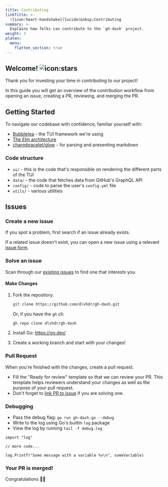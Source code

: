 ```yaml
---
title: Contributing
linkTitle: >-
  ![icon:heart-handshake](lucide)&nbsp;Contributing
summary: >-
  Explains how folks can contribute to the `gh-dash` project.
weight: 3
platen:
  menu:
    flatten_section: true
---
```


## Welcome! ![icon:stars](lucide)

Thank you for investing your time in contributing to our project!

In this guide you will get an overview of the contribution workflow from opening an issue, creating
a PR, reviewing, and merging the PR.

## Getting Started

To navigate our codebase with confidence, familiar yourself with:

- [Bubbletea][01] - the TUI framework we're using
- [The Elm architecture][02]
- [charmbracelet/glow][03] - for parsing and presenting markdown

### Code structure

- `ui/` - this is the code that's responsible on rendering the different parts of the TUI
- `data/` - the code that fetches data from GitHub's GraphQL API
- `config/` - code to parse the user's `config.yml` file
- `utils/` - various utilities

## Issues

### Create a new issue

If you spot a problem, first search if an issue already exists.

If a related issue doesn't exist, you can open a new issue using a relevant [issue form][04].

### Solve an issue

Scan through our [existing issues][05] to find one that interests you.

#### Make Changes

1. Fork the repository.

   ```sh
   git clone https://github.com/dlvhdr/gh-dash.git
   ```

   Or, if you have the `gh` cli:

   ```sh
   gh repo clone dlvhdr/gh-dash
   ```

2. Install Go: https://go.dev/
3. Create a working branch and start with your changes!

### Pull Request

When you're finished with the changes, create a pull request.

- Fill the "Ready for review" template so that we can review your PR. This template helps reviewers
  understand your changes as well as the purpose of your pull request.
- Don't forget to [link PR to issue][06] if you are solving one.

### Debugging

- Pass the debug flag: `go run gh-dash.go --debug`
- Write to the log using Go's builtin `log` package
- View the log by running `tail -f debug.log`

```golang
import "log"

// more code...

log.Printf("Some message with a variable %v\n", someVariable)
```

### Your PR is merged!

Congratulations 🎉🎉

<!-- Link Reference Definitions -->
[01]: https://github.com/charmbracelet/bubbletea
[02]: https://guide.elm-lang.org/architecture/
[03]: https://github.com/charmbracelet/glow
[04]: https://github.com/dlvhdr/gh-dash/issues/new/choose
[05]: https://github.com/dlvhdr/gh-dash/issues
[06]: https://docs.github.com/en/issues/tracking-your-work-with-issues/linking-a-pull-request-to-an-issue
